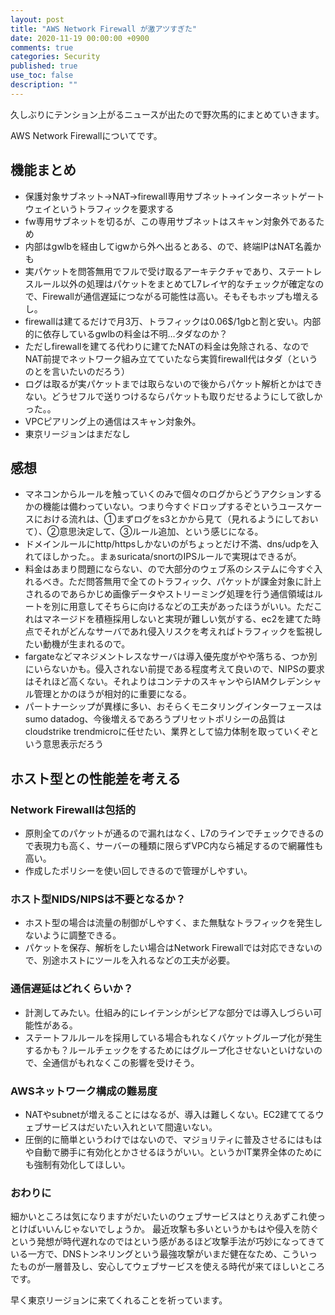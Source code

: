 ```yaml
---
layout: post
title: "AWS Network Firewall が激アツすぎた"
date: 2020-11-19 00:00:00 +0900
comments: true
categories: Security
published: true
use_toc: false
description: ""
---
```


久しぶりにテンション上がるニュースが出たので野次馬的にまとめていきます。

AWS Network Firewallについてです。

## 機能まとめ
* 保護対象サブネット→NAT→firewall専用サブネット→インターネットゲートウェイというトラフィックを要求する
* fw専用サブネットを切るが、この専用サブネットはスキャン対象外であるため
* 内部はgwlbを経由してigwから外へ出るとある、ので、終端IPはNAT名義かも
* 実パケットを問答無用でフルで受け取るアーキテクチャであり、ステートレスルール以外の処理はパケットをまとめてL7レイヤ的なチェックが確定なので、Firewallが通信遅延につながる可能性は高い。そもそもホップも増えるし。
* firewallは建てるだけで月3万、トラフィックは0.06$/1gbと割と安い。内部的に依存しているgwlbの料金は不明…タダなのか？
* ただしfirewallを建てる代わりに建てたNATの料金は免除される、なのでNAT前提でネットワーク組み立てていたなら実質firewall代はタダ（というのとを言いたいのだろう）
* ログは取るが実パケットまでは取らないので後からパケット解析とかはできない。どうせフルで送りつけるならパケットも取りだせるようにして欲しかった。。
* VPCピアリング上の通信はスキャン対象外。
* 東京リージョンはまだなし

## 感想
* マネコンからルールを触っていくのみで個々のログからどうアクションするかの機能は備わっていない。つまり今すぐドロップするぞというユースケースにおける流れは、①まずログをs3とかから見て（見れるようにしておいて）、②意思決定して、③ルール追加、という感じになる。
* ドメインルールにhttp/httpsしかないのがちょっとだけ不満、dns/udpを入れてほしかった。。まぁsuricata/snortのIPSルールで実現はできるが。
* 料金はあまり問題にならない、ので大部分のウェブ系のシステムに今すぐ入れるべき。ただ問答無用で全てのトラフィック、パケットが課金対象に計上されるのであらかじめ画像データやストリーミング処理を行う通信領域はルートを別に用意してそちらに向けるなどの工夫があったほうがいい。ただこれはマネージドを積極採用しないと実現が難しい気がする、ec2を建てた時点でそれがどんなサーバであれ侵入リスクを考えればトラフィックを監視したい動機が生まれるので。
* fargateなどマネジメントレスなサーバは導入優先度がやや落ちる、つか別にいらないかも。侵入されない前提である程度考えて良いので、NIPSの要求はそれほど高くない。それよりはコンテナのスキャンやらIAMクレデンシャル管理とかのほうが相対的に重要になる。
* パートナーシップが異様に多い、おそらくモニタリングインターフェースはsumo datadog、今後増えるであろうプリセットポリシーの品質はcloudstrike trendmicroに任せたい、業界として協力体制を取っていくぞという意思表示だろう

## ホスト型との性能差を考える

### Network Firewallは包括的
* 原則全てのパケットが通るので漏れはなく、L7のラインでチェックできるので表現力も高く、サーバーの種類に限らずVPC内なら補足するので網羅性も高い。
* 作成したポリシーを使い回しできるので管理がしやすい。

### ホスト型NIDS/NIPSは不要となるか？
* ホスト型の場合は流量の制御がしやすく、また無駄なトラフィックを発生しないように調整できる。
* パケットを保存、解析をしたい場合はNetwork Firewallでは対応できないので、別途ホストにツールを入れるなどの工夫が必要。

### 通信遅延はどれくらいか？
* 計測してみたい。仕組み的にレイテンシがシビアな部分では導入しづらい可能性がある。
* ステートフルルールを採用している場合もれなくパケットグループ化が発生するかも？ルールチェックをするためにはグループ化させないといけないので、全通信がもれなくこの影響を受けそう。

### AWSネットワーク構成の難易度
* NATやsubnetが増えることにはなるが、導入は難しくない。EC2建ててるウェブサービスはだいたい入れといて間違いない。
* 圧倒的に簡単というわけではないので、マジョリティに普及させるにはもはや自動で勝手に有効化とかさせるほうがいい。というかIT業界全体のためにも強制有効化してほしい。

### おわりに
細かいところは気になりますがだいたいのウェブサービスはとりえあずこれ使っとけばいいんじゃないでしょうか。
最近攻撃も多いというかもはや侵入を防ぐという発想が時代遅れなのではという感があるほど攻撃手法が巧妙になってきている一方で、DNSトンネリングという最強攻撃がいまだ健在なため、こういったものが一層普及し、安心してウェブサービスを使える時代が来てほしいところです。

早く東京リージョンに来てくれることを祈っています。
